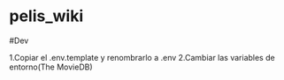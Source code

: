 # pelis_wiki

#Dev

1.Copiar el .env.template y renombrarlo a .env
2.Cambiar las variables de entorno(The MovieDB)
